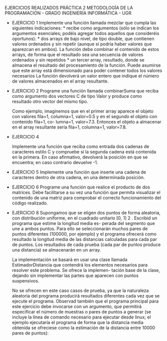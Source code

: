EJERCICIOS REALIZADOS PRÁCTICA 2 METODOLOGÍA DE LA PROGRAMACIÓN - GRADO INGENIERÍA INFORMÁTICA - UGR

* EJERCICIO 1
    Implemente una función llamada mezclar que cumpla las siguientes indicaciones:
        * recibe como argumentos (sólo se indican los argumentos esenciales; podéis agregar
        todos aquellos que consideréis oportunos):
                * dos arrays de bajo nivel, de tipo double, que contienen valores ordenados
                y sin repetir (aunque sı́ podrı́a haber valores que aparezcan en ambos). La
                función debe combinar el contenido de estos arrays, de forma que el resultado
                sea una secuencia de valores ordenados y sin repetidos
                * un tercer array, resultado, donde se almacena el resultado del procesamiento
                de la función. Puede asumirse que este array está dimensionado para poder
                contener todos los valores necesarios
    La función devolverá un valor entero que indique el número de valores almacenados
en el array resultante.

* EJERCICIO 2
    Programe una función llamada combinarSuma que reciba como argumento dos
    vectores C de tipo Valor y produce como resultado otro vector del mismo tipo.

    Como ejemplo, imaginemos que en el primer array aparece el objeto con valores
    fila=1, columna=1, valor=0.5 y en el segundo el objeto con contenido fila=1, co-
    lumna=1, valor=7.3. Entonces el objeto a almacenar en el array resultante serı́a
    fila=1, columna=1, valor=7.8.

* EJERCICIO 4

    Implemente una función que reciba como entrada dos cadenas de caracteres estilo
    C y compruebe si la segunda cadena está contenida en la primera. En caso afirmativo,
    devolverá la posición en que se encuentra; en caso contrario devuelve -1.

* EJERCICIO 5 
    Implemente una función que inserte una cadena de caracteres dentro de otra cadena,
    en una determinada posición.

* EJERCICIO 6
    Programe una función que realice el producto de dos matrices. Debe facilitarse a su
    vez una función que permita visualizar el contenido de una matriz para comprobar el
    correcto funcionamiento del código realizado.

* EJERCICIO 8
    Supongamos que se eligen dos puntos de forma aleatoria, con distribución uniforme,
    en el cuadrado unitario [0, 1] 2 . Escribid un programa que estime la longitud media es-
    perada del segmento que une a ambos puntos. Para ello se seleccionarán muchos pares
    de puntos diferentes (100000, por ejemplo) y el programa ofrecerá como resultado la
    longitud media de las distancias calculadas para cada par de puntos. Los resultados de
    cada prueba (cada par de puntos produce una distancia) se almacenarán en un array.
    
    La implementación se basará en usar una clase llamada EstimadorDistancia que
    contendrá los elementos necesarios para resolver este problema. Se ofrece la implemen-
    tación base de la clase, dejando sin implementar las partes que aparecen con puntos
    suspensivos.
    
    No se ofrecen en este caso casos de prueba, ya que la naturaleza aleatoria del programa
    producirá resultados diferentes cada vez que se ejecute el programa. Observad también
    que el programa principal para este ejercicio debe invocarse con un argumento, que
    permitirá especificar el número de muestras o pares de puntos a generar (se incluye la
    lı́nea de comando necesario para ejecutar desde linux; el ejemplo ejecutarı́a el programa
    de forma que la distancia media obtenida se ofreciese como la estimación de la distancia
    entre 10000 pares de puntos):